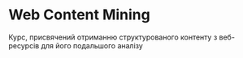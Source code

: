 Web Content Mining
================

Курс, присвячений отриманню структурованого контенту з веб-ресурсів для його подальшого аналізу
